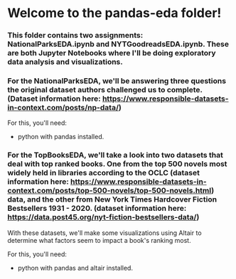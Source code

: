 # Welcome to the pandas-eda folder!

### This folder contains two assignments: NationalParksEDA.ipynb and NYTGoodreadsEDA.ipynb. These are both Jupyter Notebooks where I'll be doing exploratory data analysis and visualizations.

### For the NationalParksEDA, we'll be answering three questions the original dataset authors challenged us to complete. (Dataset information here: https://www.responsible-datasets-in-context.com/posts/np-data/)
For this, you'll need:
- python with pandas installed.


### For the TopBooksEDA, we'll take a look into two datasets that deal with top ranked books. One from the top 500 novels most widely held in libraries according to the OCLC (dataset information here: https://www.responsible-datasets-in-context.com/posts/top-500-novels/top-500-novels.html) data, and the other from New York Times Hardcover Fiction Bestsellers 1931 - 2020. (dataset information here: https://data.post45.org/nyt-fiction-bestsellers-data/)

With these datasets, we'll make some visualizations using Altair to determine what factors seem to impact a book's ranking most.

For this, you'll need:
- python with pandas and altair installed.



